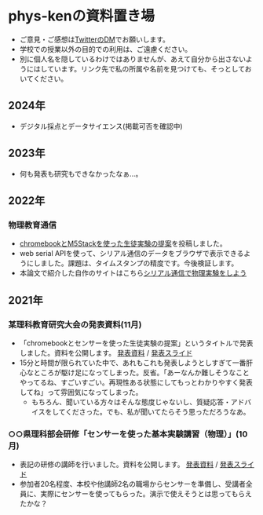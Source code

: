 # phys-kenの資料置き場

* ご意見・ご感想は[TwitterのDM](https://twitter.com/phys_ken)でお願いします。
* 学校での授業以外の目的での利用は、ご遠慮ください。
* 別に個人名を隠しているわけではありませんが、あえて自分から出さないようにはしています。リンク先で私の所属や名前を見つけても、そっとしておいてください。

## 2024年
* デジタル採点とデータサイエンス(掲載可否を確認中)

## 2023年
* 何も発表も研究もできなかったなぁ...。

## 2022年
### 物理教育通信
* [chromebookとM5Stackを使った生徒実験の提案](https://www.jstage.jst.go.jp/article/apej/188/0/188_51/_article/-char/ja/)を投稿しました。
* web serial APIを使って、シリアル通信のデータをブラウザで表示できるようにしました。課題は、タイムスタンプの精度です。今後検証します。
* 本論文で紹介した自作のサイトはこちら[シリアル通信で物理実験をしよう](https://phys-ken.github.io/webserial_app/)

## 2021年
### 某理科教育研究大会の発表資料(11月)
* 「chromebookとセンサーを使った生徒実験の提案」というタイトルで発表しました。資料を公開します。
[発表資料](https://phys-ken.github.io/phys-ken/datas/20211119_paper.pdf) / [発表スライド](https://phys-ken.github.io/phys-ken/datas/20211119_slide.pdf)
* 15分と時間が限られていた中で、あれもこれも発表しようとしすぎて一番肝心なところが駆け足になってしまった。反省。「あーなんか難しそうなことやってるね、すごいすごい。再現性ある状態にしてもっとわかりやすく発表してね」って雰囲気になってしまった。
  * もちろん、聞いている方々はそんな態度じゃないし、質疑応答・アドバイスをしてくださった。でも、私が聞いてたらそう思っただろうなあ。

### ○○県理科部会研修「センサーを使った基本実験講習（物理）」(10月)
* 表記の研修の講師を行いました。資料を公開します。
[発表資料](https://phys-ken.github.io/phys-ken/datas/20211021_paper.pdf) / [発表スライド](https://phys-ken.github.io/phys-ken/datas/20211021_slide.pdf)
* 参加者20名程度、本校や他講師2名の職場からセンサーを準備し、受講者全員に、実際にセンサーを使ってもらった。演示で使えそうとは思ってもらえたかな？

